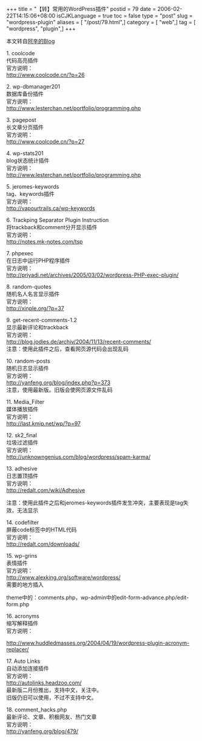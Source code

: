 +++
title = "【转】常用的WordPress插件"
postid = 79
date = 2006-02-22T14:15:06+08:00
isCJKLanguage = true
toc = false
type = "post"
slug = "wordpress-plugin"
aliases = [ "/post/79.html",]
category = [ "web",]
tag = [ "wordpress", "plugin",]
+++


本文转自[阿辛的Blog](http://xinple.org/?p=121)

1\. coolcode  
代码高亮插件  
官方说明：  
http://www.coolcode.cn/?p=26

2\. wp-dbmanager201  
数据库备份插件  
官方说明：  
http://www.lesterchan.net/portfolio/programming.php

<!--more-->

3\. pagepost  
长文章分页插件  
官方说明：  
http://www.coolcode.cn/?p=27

4\. wp-stats201  
blog状态统计插件  
官方说明：  
http://www.lesterchan.net/portfolio/programming.php

5\. jeromes-keywords  
tag、keywords插件  
官方说明：  
http://vapourtrails.ca/wp-keywords

6\. Trackping Separator Plugin Instruction  
将trackback和comment分开显示插件  
官方说明：  
http://notes.mk-notes.com/tsp

7\. phpexec  
在日志中运行PHP程序插件  
官方说明：  
http://priyadi.net/archives/2005/03/02/wordpress-PHP-exec-plugin/

8\. random-quotes  
随机名人名言显示插件  
官方说明：  
http://xinple.org/?p=37

9\. get-recent-comments-1.2  
显示最新评论和trackback  
官方说明：  
http://blog.jodies.de/archiv/2004/11/13/recent-comments/  
注意：使用此插件之后，查看网页源代码会出现乱码

10\. random-posts  
随机日志显示插件  
官方说明：  
http://yanfeng.org/blog/index.php?p=373  
注意，使用最新版。旧版会使网页源文件乱码

11\. Media\_Filter  
媒体播放插件  
官方说明：  
http://last.kmip.net/wp/?p=97

12\. sk2\_final  
垃圾过滤插件  
官方说明：  
http://unknowngenius.com/blog/wordpress/spam-karma/

13\. adhesive  
日志置顶插件  
官方说明：  
http://redalt.com/wiki/Adhesive  

注意：使用此插件之后和jeromes-keywords插件发生冲突，主要表现是tag失效，无法显示

14\. codefilter  
屏蔽code标签中的HTML代码  
官方说明：  
http://redalt.com/downloads/

15\. wp-grins  
表情插件  
官方说明：  
http://www.alexking.org/software/wordpress/  
需要的地方插入  

theme中的：comments.php，wp-admin中的edit-form-advance.php/edit-form.php

16\. acronyms  
缩写解释插件  
官方说明：  

http://www.huddledmasses.org/2004/04/19/wordpress-plugin-acronym-replacer/

17\. Auto Links  
自动添加连接插件  
官方说明：  
http://autolinks.headzoo.com/  
最新版二月份推出，支持中文，关注中。  
旧版仍旧可以使用，不过不支持中文。

18\. comment\_hacks.php  
最新评论、文章、积极网友、热门文章  
官方说明：  
http://yanfeng.org/blog/479/

